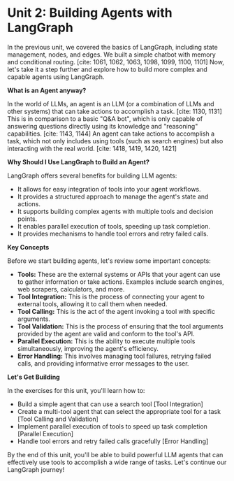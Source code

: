# Unit 2: Building Agents with LangGraph

In the previous unit, we covered the basics of LangGraph, including state management, nodes, and edges. We built a simple chatbot with memory and conditional routing. [cite: 1061, 1062, 1063, 1098, 1099, 1100, 1101] Now, let's take it a step further and explore how to build more complex and capable agents using LangGraph.

**What is an Agent anyway?**

In the world of LLMs, an agent is an LLM (or a combination of LLMs and other systems) that can take actions to accomplish a task. [cite: 1130, 1131] This is in comparison to a basic "Q&A bot", which is only capable of answering questions directly using its knowledge and "reasoning" capabilities. [cite: 1143, 1144] An agent can take actions to accomplish a task, which not only includes using tools (such as search engines) but also interacting with the real world. [cite: 1418, 1419, 1420, 1421]

**Why Should I Use LangGraph to Build an Agent?**

LangGraph offers several benefits for building LLM agents:

*   It allows for easy integration of tools into your agent workflows.
*   It provides a structured approach to manage the agent's state and actions.
*   It supports building complex agents with multiple tools and decision points.
*   It enables parallel execution of tools, speeding up task completion.
*   It provides mechanisms to handle tool errors and retry failed calls.

**Key Concepts**

Before we start building agents, let's review some important concepts:

*   **Tools:** These are the external systems or APIs that your agent can use to gather information or take actions. Examples include search engines, web scrapers, calculators, and more.
*   **Tool Integration:** This is the process of connecting your agent to external tools, allowing it to call them when needed.
*   **Tool Calling:** This is the act of the agent invoking a tool with specific arguments.
*   **Tool Validation:** This is the process of ensuring that the tool arguments provided by the agent are valid and conform to the tool's API.
*   **Parallel Execution:** This is the ability to execute multiple tools simultaneously, improving the agent's efficiency.
*   **Error Handling:** This involves managing tool failures, retrying failed calls, and providing informative error messages to the user.

**Let's Get Building**

In the exercises for this unit, you'll learn how to:

*   Build a simple agent that can use a search tool [Tool Integration]
*   Create a multi-tool agent that can select the appropriate tool for a task [Tool Calling and Validation]
*   Implement parallel execution of tools to speed up task completion [Parallel Execution]
*   Handle tool errors and retry failed calls gracefully [Error Handling]

By the end of this unit, you'll be able to build powerful LLM agents that can effectively use tools to accomplish a wide range of tasks. Let's continue our LangGraph journey!